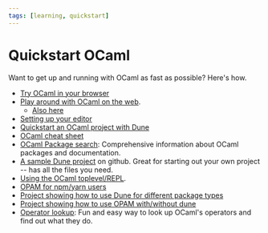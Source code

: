 ```yaml
---
tags: [learning, quickstart]
---
```


# Quickstart OCaml

Want to get up and running with OCaml as fast as possible? Here's how.

* [Try OCaml in your browser](https://try.ocamlpro.com)
* [Play around with OCaml on the web](https://sketch.sh/ml).
  * [Also here](https://code.labstack.com/ocaml)
* [Setting up your editor](editor_setup.md)
* [Quickstart an OCaml project with Dune](quickstart_ocaml_project_dune.md)
* [OCaml cheat sheet](https://github.com/alhassy/OCamlCheatSheet/blob/master/CheatSheet.pdf)
* [OCaml Package search](https://ocaml.org/packages):
  Comprehensive information about OCaml packages and documentation.
* [A sample Dune project](https://github.com/mjambon/dune-starter) on github.
  Great for starting out your own project -- has all the files you need.
* [Using the OCaml toplevel/REPL](toplevel.md).
* [OPAM for npm/yarn users](opam_npm.md)
* [Project showing how to use Dune for different package types](https://github.com/jserot/dune-howto)
* [Project showing how to use OPAM with/without dune](https://github.com/jserot/opam-howto)
* [Operator lookup](https://www.craigfe.io/operator-lookup/):
Fun and easy way to look up OCaml's operators and find out what they do.
